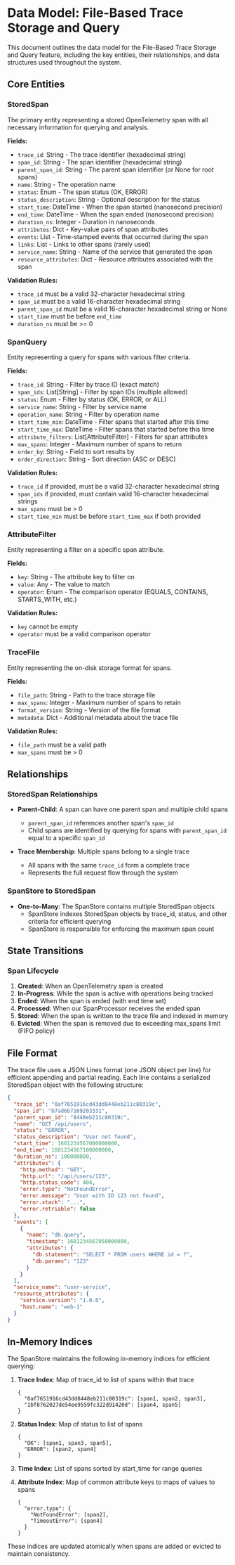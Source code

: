 # Data Model: File-Based Trace Storage and Query

This document outlines the data model for the File-Based Trace Storage and Query feature, including the key entities, their relationships, and data structures used throughout the system.

## Core Entities

### StoredSpan

The primary entity representing a stored OpenTelemetry span with all necessary information for querying and analysis.

**Fields:**
- `trace_id`: String - The trace identifier (hexadecimal string)
- `span_id`: String - The span identifier (hexadecimal string)
- `parent_span_id`: String - The parent span identifier (or None for root spans)
- `name`: String - The operation name
- `status`: Enum - The span status (OK, ERROR)
- `status_description`: String - Optional description for the status
- `start_time`: DateTime - When the span started (nanosecond precision)
- `end_time`: DateTime - When the span ended (nanosecond precision)
- `duration_ns`: Integer - Duration in nanoseconds
- `attributes`: Dict - Key-value pairs of span attributes
- `events`: List - Time-stamped events that occurred during the span
- `links`: List - Links to other spans (rarely used)
- `service_name`: String - Name of the service that generated the span
- `resource_attributes`: Dict - Resource attributes associated with the span

**Validation Rules:**
- `trace_id` must be a valid 32-character hexadecimal string
- `span_id` must be a valid 16-character hexadecimal string
- `parent_span_id` must be a valid 16-character hexadecimal string or None
- `start_time` must be before `end_time`
- `duration_ns` must be >= 0

### SpanQuery

Entity representing a query for spans with various filter criteria.

**Fields:**
- `trace_id`: String - Filter by trace ID (exact match)
- `span_ids`: List[String] - Filter by span IDs (multiple allowed)
- `status`: Enum - Filter by status (OK, ERROR, or ALL)
- `service_name`: String - Filter by service name
- `operation_name`: String - Filter by operation name
- `start_time_min`: DateTime - Filter spans that started after this time
- `start_time_max`: DateTime - Filter spans that started before this time
- `attribute_filters`: List[AttributeFilter] - Filters for span attributes
- `max_spans`: Integer - Maximum number of spans to return
- `order_by`: String - Field to sort results by
- `order_direction`: String - Sort direction (ASC or DESC)

**Validation Rules:**
- `trace_id` if provided, must be a valid 32-character hexadecimal string
- `span_ids` if provided, must contain valid 16-character hexadecimal strings
- `max_spans` must be > 0
- `start_time_min` must be before `start_time_max` if both provided

### AttributeFilter

Entity representing a filter on a specific span attribute.

**Fields:**
- `key`: String - The attribute key to filter on
- `value`: Any - The value to match
- `operator`: Enum - The comparison operator (EQUALS, CONTAINS, STARTS_WITH, etc.)

**Validation Rules:**
- `key` cannot be empty
- `operator` must be a valid comparison operator

### TraceFile

Entity representing the on-disk storage format for spans.

**Fields:**
- `file_path`: String - Path to the trace storage file
- `max_spans`: Integer - Maximum number of spans to retain
- `format_version`: String - Version of the file format
- `metadata`: Dict - Additional metadata about the trace file

**Validation Rules:**
- `file_path` must be a valid path
- `max_spans` must be > 0

## Relationships

### StoredSpan Relationships

- **Parent-Child**: A span can have one parent span and multiple child spans
  - `parent_span_id` references another span's `span_id`
  - Child spans are identified by querying for spans with `parent_span_id` equal to a specific `span_id`

- **Trace Membership**: Multiple spans belong to a single trace
  - All spans with the same `trace_id` form a complete trace
  - Represents the full request flow through the system

### SpanStore to StoredSpan

- **One-to-Many**: The SpanStore contains multiple StoredSpan objects
  - SpanStore indexes StoredSpan objects by trace_id, status, and other criteria for efficient querying
  - SpanStore is responsible for enforcing the maximum span count

## State Transitions

### Span Lifecycle

1. **Created**: When an OpenTelemetry span is created
2. **In-Progress**: While the span is active with operations being tracked
3. **Ended**: When the span is ended (with end time set)
4. **Processed**: When our SpanProcessor receives the ended span
5. **Stored**: When the span is written to the trace file and indexed in memory
6. **Evicted**: When the span is removed due to exceeding max_spans limit (FIFO policy)

## File Format

The trace file uses a JSON Lines format (one JSON object per line) for efficient appending and partial reading. Each line contains a serialized StoredSpan object with the following structure:

```json
{
  "trace_id": "0af7651916cd43dd8448eb211c80319c",
  "span_id": "b7ad6b7169203331",
  "parent_span_id": "8448eb211c80319c",
  "name": "GET /api/users",
  "status": "ERROR",
  "status_description": "User not found",
  "start_time": 1601234567000000000,
  "end_time": 1601234567100000000,
  "duration_ns": 100000000,
  "attributes": {
    "http.method": "GET",
    "http.url": "/api/users/123",
    "http.status_code": 404,
    "error.type": "NotFoundError",
    "error.message": "User with ID 123 not found",
    "error.stack": "...",
    "error.retriable": false
  },
  "events": [
    {
      "name": "db.query",
      "timestamp": 1601234567050000000,
      "attributes": {
        "db.statement": "SELECT * FROM users WHERE id = ?",
        "db.params": "123"
      }
    }
  ],
  "service_name": "user-service",
  "resource_attributes": {
    "service.version": "1.0.0",
    "host.name": "web-1"
  }
}
```

## In-Memory Indices

The SpanStore maintains the following in-memory indices for efficient querying:

1. **Trace Index**: Map of trace_id to list of spans within that trace
   ```
   {
     "0af7651916cd43dd8448eb211c80319c": [span1, span2, span3],
     "1bf8762027de54ee9559fc322d91420d": [span4, span5]
   }
   ```

2. **Status Index**: Map of status to list of spans
   ```
   {
     "OK": [span1, span3, span5],
     "ERROR": [span2, span4]
   }
   ```

3. **Time Index**: List of spans sorted by start_time for range queries

4. **Attribute Index**: Map of common attribute keys to maps of values to spans
   ```
   {
     "error.type": {
       "NotFoundError": [span2],
       "TimeoutError": [span4]
     }
   }
   ```

These indices are updated atomically when spans are added or evicted to maintain consistency.